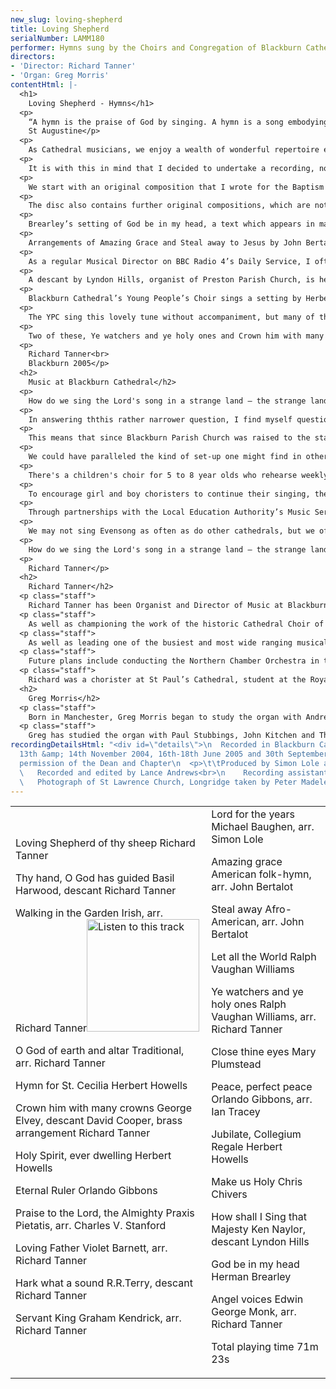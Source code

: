```yaml
---
new_slug: loving-shepherd
title: Loving Shepherd
serialNumber: LAMM180
performer: Hymns sung by the Choirs and Congregation of Blackburn Cathedral
directors:
- 'Director: Richard Tanner'
- 'Organ: Greg Morris'
contentHtml: |-
  <h1>
    Loving Shepherd - Hymns</h1>
  <p>
    “A hymn is the praise of God by singing. A hymn is a song embodying the praise of God. If there be merely praise but not praise of God it is not a hymn. If there be praise, and praise of God, but not sung, it is not a hymn. For it to be a hymn, it is needful, therefore, for it to have three things – praise, praise of God, and these sung”.<br>
    St Augustine</p>
  <p>
    As Cathedral musicians, we enjoy a wealth of wonderful repertoire every day of our lives, from Plainsong to Macmillan, via Palestrina, Byrd, Mozart, Haydn, Bach, Handel, Purcell, Stanford, Parry, Vaughan Williams, Elgar and Britten, to name but a few. However, for many people who attend Church, it is hymnody, above all, that is the music that brings them closest to God. In fact, it was the singing of hymns as a very young child (even as I was learning to talk) that drew me not only to the Church, but also to a life of music making.</p>
  <p>
    It is with this in mind that I decided to undertake a recording, not of music by a great composer or of a compilation of grand cathedral anthems, but of hymns. I have endeavoured to present both hymns from contrasting musical traditions written over a period of almost half a millennium, and also a variety of ways in which to perform hymns utilising the range of musical resources that we are proud to boast at Blackburn Cathedral.</p>
  <p>
    We start with an original composition that I wrote for the Baptism of my son, James, in 2000. Jane Leeson’s children’s hymn, Loving Shepherd of thy sheep is most often sung to the tune ‘Buckland’ by L.G. Hayne, a tune that I am extremely fond of. However, for James, I was keen to write a tune of my own, drawing unashamedly upon compositions by John Rutter, Barry Rose and Simon Lole for inspiration in terms of style.</p>
  <p>
    The disc also contains further original compositions, which are not immediately recognisable as hymns. Herbert Howells’ Hymn for St Cecilia, the patron saint of music, with words by Ursula Vaughan Williams, was written for The Livery Club of the Worshipful Company of Musicians. His Jubilate, written for use in the Chapel of King’s College Cambridge, whilst being a setting of Psalm 100, most certainly meets St Augustine’s criteria for classification as a hymn. Let all the World, the text of which is often sung to the hymn tune “Luckington” by Basil Harwood, is here heard in a setting by Vaughan Williams. It is the final movement of his “Five Mystical Songs” with texts by George Herbert. Close thine eyes – an evening hymn of King Charles I – is set to a beautiful melody by Mary Plumstead and has a Blackburn connection, in that the copy states that the piece was “Sung by Kathleen Ferrier”, the legendary twentieth century singer who began her musical studies at Blackburn Parish Church (now Cathedral) with Herman Brearley, its first cathedral organist.</p>
  <p>
    Brearley’s setting of God be in my head, a text which appears in many hymn books set to a tune by Walford Davies, is here heard in a version composed for the service to celebrate the elevation of Blackburn Parish Church to Cathedral status. A further setting of a short prayer is also included on the recording. Make us Holy, by Chris Chivers, currently Canon Chancellor of Blackburn Cathedral, was written for the RSCM South Africa Summer School in Cape Town in 2005.</p>
  <p>
    Arrangements of Amazing Grace and Steal away to Jesus by John Bertalot, another former Organist of Blackburn Cathedral, also feature. Both of these texts seem to be firmly established in contemporary hymnals. Amazing Grace was arranged for Todd Wilson and The Covenant Choir, The Church of the Covenant, Cleveland, Ohio, whilst Steal Away was arranged for Philippa Hyde and the Choristers of Blackburn Cathedral to sing on BBC Radio 4’s Daily Service on 10th September 2001. Whenever we perform this beautiful arrangement, I am always haunted by the memory of the tragedy that took place on the following day.</p>
  <p>
    As a regular Musical Director on BBC Radio 4’s Daily Service, I often get called upon to arrange hymns for broadcast. A number of arrangements on this recording have been written for this purpose, including Walking in the Garden (for Manchester Chamber Choir), Loving Father, hear our song and Servant King, as have my descants to Thy hand O God, has guided (Thornbury) and Hark what a sound (Highwood). Professor Ian Tracey (organist of Liverpool Anglican Cathedral) also arranged his setting of Peace, perfect peace, to a tune by Orlando Gibbons, for The Daily Service. Written for broadcast by the BBC were Simon Lole’s arrangement of Lord for the years (Lord of the Years) and my arrangement of O God of earth and altar (Kings Lynn). These hymns appeared on a programme from the BBC1 Songs of Praise series that was filmed in Blackburn Cathedral in 2003.</p>
  <p>
    A descant by Lyndon Hills, organist of Preston Parish Church, is heard in the last verse of John Mason’s How Shall I Sing that Majesty, sung to Ken Naylor’s “Coe Fen”, a tune that is regarded by many as one of the finest hymn tunes of the latter half of the twentieth century.</p>
  <p>
    Blackburn Cathedral’s Young People’s Choir sings a setting by Herbert Howells of words by Timothy Rees, Holy Spirit, ever dwelling (Salisbury), Charles Villiers Stanford’s arrangement of Praxis Pietatis, Praise to the Lord, the Almighty (a hymn-anthem written to follow his Bible Song No. 5, “A Song of Battle”) and Orlando Gibbons’ setting of John Chadwick’s Eternal ruler of the ceaseless round (Song 1).</p>
  <p>
    The YPC sing this lovely tune without accompaniment, but many of the hymns on this recording are enriched by the magnificent, thrilling and varied sounds of the organ of Blackburn Cathedral, played most colourfully by Greg Morris. Some people may be disappointed that no hymns are accompanied by piano, guitar or worship group, and indeed some of these hymns would lend themselves well to being performed in these ways. In three hymns, choirs and congregation are, however, joined by Northern Festival Brass and local musicians, Eric and Ben Millest playing percussion, in arrangements written for special occasions at Blackburn Cathedral.</p>
  <p>
    Two of these, Ye watchers and ye holy ones and Crown him with many crowns were written for the Service of Thanksgiving for the Ministry of the Right Reverend Alan Chesters as Bishop of Blackburn in 2003. Crown him with many crowns incorporates a descant by David Cooper, who was organist when Bishop Chesters was enthroned as Bishop. The descant to Angel Voices ever singing was written for the wedding of former Cathedral Choirman, Anthony Tattersall to Kerry in 1999. Just ten days earlier, the Princess Royal visited Blackburn for the Service of Rededication of the Lantern Tower at which this hymn was also sung to this brass arrangement. I can’t help thinking that this would be one of St Augustine’s favourite hymns, were he alive today, for there can be few hymns that so perfectly embody the praise of God through song.</p>
  <p>
    Richard Tanner<br>
    Blackburn 2005</p>
  <h2>
    Music at Blackburn Cathedral</h2>
  <p>
    How do we sing the Lord's song in a strange land – the strange land of early twenty-first century society? That's not the question that most people ask me about the music at Blackburn Cathedral, but perhaps it should be. By contrast what they normally ask me is how many times a week the choir sings Evensong.</p>
  <p>
    In answering ththis rather narrower question, I find myself questioning the assumptions that lie behind it. It's a question that may make some sense when asked amid the context of many other cathedrals – with traditions of music centuries long and choir schools as old - but in post-industrial Blackburn it has, I believe, to be posed in a very different way. For though we have a first rate organ – one of the best in the country – a beautiful and resonant building within which to offer worship, and a gifted staff of musicians – organists, organ scholars, choir directors and singing teachers – we don't possess a traditional infrastructure to carry this forward.</p>
  <p>
    This means that since Blackburn Parish Church was raised to the status of a cathedral in 1926, we have faced the exciting and demanding challenge of creating an educational and musical framework that suits local circumstance.</p>
  <p>
    We could have paralleled the kind of set-up one might find in other cathedrals, but instead we have tailor-made a range of musical opportunities for children (both boys and girls) from 5 to 18 years of age and beyond, and for adults of all ages.</p>
  <p>
    There's a children's choir for 5 to 8 year olds who rehearse weekly and contribute to worship from time to time. There are boy choristers from 8 to 13 years old who meet on four days each week, and sing Evensong on Wednesdays and Sundays, as well as at the weekly Cathedral Eucharist. There are two choirs of girls of a similar age - and into their late teens – who rehearse weekly, often sing Evensongs on Tuesdays and Thursdays and on occasion at the weekends. All of the boys and girls are volunteers - as are the men who sing with them – volunteers, supported by parents who bring them to rehearsals and services.</p>
  <p>
    To encourage girl and boy choristers to continue their singing, there's a Young People's Choir which spans the late teens and early twenties, who provide music for the Parish Eucharist each Sunday. The Renaissance Singers too, an adult chamber choir, also enrich the cathedral's musical life – largely through concerts, but also within worship on annual occasions such as the Ash Wednesday and Ascension Day Eucharists.</p>
  <p>
    Through partnerships with the Local Education Authority’s Music Service, there are opportunities for young instrumentalists to give lunchtime recitals, and there is a programme of musical events that enables local children to experience the splendour of Blackburn Cathedral. Through the same partnership, there are workshops in schools led by members of the music department. We also lead workshops, give concerts and provide music for special services in churches across the Diocese, and undertake recordings, broadcasts, tours, concerts (many with the leading orchestras of the North West) and the commissioning of new music; all of which means that almost 200 people are involved in music making in the cathedral in an average week.</p>
  <p>
    We may not sing Evensong as often as do other cathedrals, but we offer what we believe to be a depth and range of musical and educational opportunity which models common values of commitment, service, excellence and enjoyment for the whole community.</p>
  <p>
    How do we sing the Lord's song in a strange land – the strange land of early twenty-first century society? We get as many people to sing it as possible because we see that in doing so we are advancing the mission and ministry of the church, a church which says to each and every person: your talents and gifts are precious. They are to be used for God's glory.</p>
  <p>
    Richard Tanner</p>
  <h2>
    Richard Tanner</h2>
  <p class="staff">
    Richard Tanner has been Organist and Director of Music at Blackburn Cathedral since June 1998. At Blackburn he has led a music programme which has grown considerably under his leadership.</p>
  <p class="staff">
    As well as championing the work of the historic Cathedral Choir of boys and men and supporting the work of the Young People's Choir, Richard has developed singing opportunities for girls, and for children aged 5 to 8. He has founded The Friends of Blackburn Cathedral Music, presided over the restoration of the world class Cathedral Organ and formed many important partnerships in the local community. There have been a number of radio and television broadcasts featuring the choirs of the Cathedral and many commercial recordings have been made in the Cathedral.</p>
  <p class="staff">
    As well as leading one of the busiest and most wide ranging musical programmes in any English Cathedral, Richard also enjoys an exciting freelance career. He is in increasing demand as a freelance choral and orchestral conductor. As a record producer he has worked on over twenty five discs with some of the leading organists, choirs and conductors in the UK. As an organist, he is busy as a recitalist and also enjoys giving concerts with his wife, the soprano Philippa Hyde, in the UK and further afield. Richard is a regular Musical Director and Organist on BBC Radio 4’s Daily Service and he has also worked on BBC TV’s Songs of Praise as Conductor, Organist, Arranger and Musical Adviser on a number of occasions.</p>
  <p class="staff">
    Future plans include conducting the Northern Chamber Orchestra in the world première recording and performance of a new Organ Concerto written by David Briggs specifically for the recently restored Blackburn Cathedral organ. Requiem, by David Briggs, will also appear on the recording, sung by The Northern Consort of Voices, formed by Richard and featuring some of the best professional singers from the North of England.</p>
  <p class="staff">
    Richard was a chorister at St Paul’s Cathedral, student at the Royal Academy of Music, and organ scholar of Exeter College, Oxford and St Albans Cathedral. Immediately before moving to Blackburn, he spent five years as Director of Music at All Saints’ Church, Northampton. Further information can be found at his <a href="https://web.archive.org/web/20120720022645/http://www.richardtanner.co.uk/">website</a>.</p>
  <h2>
    Greg Morris</h2>
  <p class="staff">
    Born in Manchester, Greg Morris began to study the organ with Andrew Dean at the Manchester Grammar School. He subsequently held organ scholarships at St George’s Chapel, Windsor Castle, Jesus College, Cambridge and St Martin-in-the-Fields, London. While at Cambridge, he held a music exhibition as well as directing and accompanying the two chapel choirs. In September 2000 Greg took up the post of Assistant Director of Music at Blackburn Cathedral. He conducts the Young People’s Choir, which under his direction has visited Rome on its first foreign tour and broadcast live on BBC Radio 4. Greg also accompanies the Cathedral Choir and Cathedral Girls’ Choir, and with them has visited Germany, The Czech Republic and USA, and broadcast on BBC Radios 3 &amp; 4, as well as BBC TV’s Songs of Praise. He is a regular organist for Radio 4’s Daily Service.</p>
  <p class="staff">
    Greg has studied the organ with Paul Stubbings, John Kitchen and Thomas Trotter. He gained his FRCO diploma in 2000, winning both major prizes. Greg performs regularly as a soloist throughout the UK and abroad. Recent recital venues have included The Queen’s College, Oxford, King’s College, Cambridge, and Westminster Abbey. His first solo CD, Sounds Inspirational, which features music by composers including Bach, Buxtehude, Duruflé and Messiaen, is available on the LAMMAS label, and has received widespread critical acclaim. Future plans include the world première recording and performance of a new Organ Concerto written by David Briggs specifically for the recently restored Blackburn Cathedral organ.</p>
recordingDetailsHtml: "<div id=\"details\">\n  Recorded in Blackburn Cathedral on
  13th &amp; 14th November 2004, 16th-18th June 2005 and 30th September 2005 by kind
  permission of the Dean and Chapter\n  <p>\t\tProduced by Simon Lole and Lyndon Hills<br>\n
  \   Recorded and edited by Lance Andrews<br>\n    Recording assistant: Andrew Bell<br>\n
  \   Photograph of St Lawrence Church, Longridge taken by Peter Madeley</p>\n</div>"
---
```


<table class="tracktable">
  <tbody>
    <tr>
      <td class="column1">
        <span class="trackname">Loving Shepherd of thy sheep </span> <span class="composer"> Richard Tanner</span>
        <p>
          <span class="trackname">Thy hand, O God has guided </span> <span class="composer">Basil Harwood, descant Richard Tanner</span></p>
        <p>
          <span class="trackname">Walking in the Garden </span> <span class="composer">Irish, arr. Richard Tanner</span><a href="cliplinks/shepherd%20.ram"><img alt="Listen to this track" src="/web/20120720022645im_/http://www.lammas.co.uk/images/listen.gif" width="180"></a></p>
        <p>
          <span class="trackname">O God of earth and altar </span> <span class="composer">Traditional, arr. Richard Tanner</span></p>
        <p>
          <span class="trackname">Hymn for St. Cecilia </span> <span class="composer">Herbert Howells</span></p>
        <p>
          <span class="trackname">Crown him with many crowns </span> <span class="composer">George Elvey, descant David Cooper, brass arrangement Richard Tanner </span></p>
        <p>
          <span class="trackname">Holy Spirit, ever dwelling </span> <span class="composer">Herbert Howells</span></p>
        <p>
          <span class="trackname">Eternal Ruler </span> <span class="composer">Orlando Gibbons</span></p>
        <p>
          <span class="trackname">Praise to the Lord, the Almighty </span> <span class="composer">Praxis Pietatis, arr. Charles V. Stanford</span></p>
        <p>
          <span class="trackname">Loving Father </span> <span class="composer">Violet Barnett, arr. Richard Tanner</span></p>
        <p>
          <span class="trackname">Hark what a sound </span> <span class="composer">R.R.Terry, descant Richard Tanner</span></p>
        <p>
          <span class="trackname">Servant King </span> <span class="composer">Graham Kendrick, arr. Richard Tanner</span></p>
      </td>
      <td class="column2">
        <span class="trackname">Lord for the years </span> <span class="composer">Michael Baughen, arr. Simon Lole</span>
        <p>
          <span class="trackname">Amazing grace </span> <span class="composer">American folk-hymn, arr. John Bertalot</span></p>
        <p>
          <span class="trackname">Steal away </span><span class="composer">Afro-American, arr. John Bertalot</span></p>
        <p>
          <span class="trackname">Let all the World </span> <span class="composer">Ralph Vaughan Williams</span></p>
        <p>
          <span class="trackname">Ye watchers and ye holy ones </span> <span class="composer">Ralph Vaughan Williams, arr. Richard Tanner</span></p>
        <p>
          <span class="trackname">Close thine eyes </span> <span class="composer">Mary Plumstead</span></p>
        <p>
          <span class="trackname">Peace, perfect peace </span> <span class="composer">Orlando Gibbons, arr. Ian Tracey</span></p>
        <p>
          <span class="trackname">Jubilate, Collegium Regale </span> <span class="composer">Herbert Howells</span></p>
        <p>
          <span class="trackname">Make us Holy </span> <span class="composer">Chris Chivers</span></p>
        <p>
          <span class="trackname">How shall I Sing that Majesty </span> <span class="composer">Ken Naylor, descant Lyndon Hills</span></p>
        <p>
          <span class="trackname">God be in my head </span> <span class="composer">Herman Brearley</span></p>
        <p>
          <span class="trackname">Angel voices </span> <span class="composer">Edwin George Monk, arr. Richard Tanner</span></p>
        <p>					<span id="playingtime">Total playing time 71m 23s</span></p>
      </td>
    </tr>
  </tbody>
</table>
